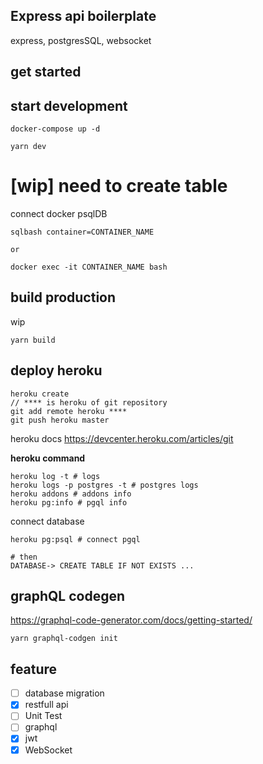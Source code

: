 ## Express api boilerplate

express, postgresSQL, websocket

## get started

## start development

```shell
docker-compose up -d

yarn dev
```

# [wip] need to create table

connect docker psqlDB

```shell
sqlbash container=CONTAINER_NAME

or

docker exec -it CONTAINER_NAME bash
```

## build production

wip

```
yarn build
```

## deploy heroku

```
heroku create
// **** is heroku of git repository
git add remote heroku ****
git push heroku master
```

heroku docs
https://devcenter.heroku.com/articles/git

**heroku command**

```shell
heroku log -t # logs
heroku logs -p postgres -t # postgres logs
heroku addons # addons info
heroku pg:info # pgql info
```

connect database

```shell
heroku pg:psql # connect pgql

# then
DATABASE-> CREATE TABLE IF NOT EXISTS ...
```

## graphQL codegen

https://graphql-code-generator.com/docs/getting-started/

```
yarn graphql-codgen init
```

## feature

- [ ] database migration
- [x] restfull api
- [ ] Unit Test
- [ ] graphql
- [x] jwt
- [x] WebSocket
